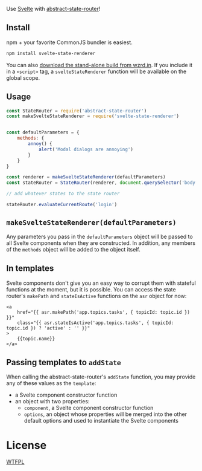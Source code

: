 Use [Svelte](https://svelte.technology/) with [abstract-state-router](https://github.com/TehShrike/abstract-state-router)!

## Install

npm + your favorite CommonJS bundler is easiest.

```sh
npm install svelte-state-renderer
```

You can also [download the stand-alone build from wzrd.in](https://wzrd.in/standalone/svelte-state-renderer@latest).  If you include it in a `<script>` tag, a `svelteStateRenderer` function will be available on the global scope.

## Usage

```js
const StateRouter = require('abstract-state-router')
const makeSvelteStateRenderer = require('svelte-state-renderer')


const defaultParameters = {
	methods: {
		annoy() {
			alert('Modal dialogs are annoying')
		}
	}
}

const renderer = makeSvelteStateRenderer(defaultParameters)
const stateRouter = StateRouter(renderer, document.querySelector('body'))

// add whatever states to the state router

stateRouter.evaluateCurrentRoute('login')
```

## `makeSvelteStateRenderer(defaultParameters)`

Any parameters you pass in the `defaultParameters` object will be passed to all Svelte components when they are constructed.  In addition, any members of the `methods` object will be added to the object itself.

## In templates

Svelte components don't give you an easy way to corrupt them with stateful functions at the moment, but it is possible.  You can access the state router's `makePath` and `stateIsActive` functions on the `asr` object for now:

```
<a
	href="{{ asr.makePath('app.topics.tasks', { topicId: topic.id }) }}"
	class="{{ asr.stateIsActive('app.topics.tasks', { topicId: topic.id }) ? 'active' : '' }}"
>
	{{topic.name}}
</a>
```

## Passing templates to `addState`

When calling the abstract-state-router's `addState` function, you may provide any of these values as the `template`:

- a Svelte component constructor function
- an object with two properties:
	- `component`, a Svelte component constructor function
	- `options`, an object whose properties will be merged into the other default options and used to instantiate the Svelte components

# License

[WTFPL](http://wtfpl2.com/)

